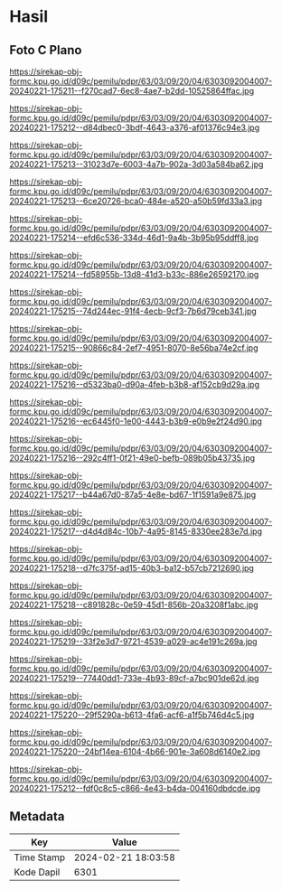# Hasil

## Foto C Plano

https://sirekap-obj-formc.kpu.go.id/d09c/pemilu/pdpr/63/03/09/20/04/6303092004007-20240221-175211--f270cad7-6ec8-4ae7-b2dd-10525864ffac.jpg

https://sirekap-obj-formc.kpu.go.id/d09c/pemilu/pdpr/63/03/09/20/04/6303092004007-20240221-175212--d84dbec0-3bdf-4643-a376-af01376c94e3.jpg

https://sirekap-obj-formc.kpu.go.id/d09c/pemilu/pdpr/63/03/09/20/04/6303092004007-20240221-175213--31023d7e-6003-4a7b-902a-3d03a584ba62.jpg

https://sirekap-obj-formc.kpu.go.id/d09c/pemilu/pdpr/63/03/09/20/04/6303092004007-20240221-175213--6ce20726-bca0-484e-a520-a50b59fd33a3.jpg

https://sirekap-obj-formc.kpu.go.id/d09c/pemilu/pdpr/63/03/09/20/04/6303092004007-20240221-175214--efd6c536-334d-46d1-9a4b-3b95b95ddff8.jpg

https://sirekap-obj-formc.kpu.go.id/d09c/pemilu/pdpr/63/03/09/20/04/6303092004007-20240221-175214--fd58955b-13d8-41d3-b33c-886e26592170.jpg

https://sirekap-obj-formc.kpu.go.id/d09c/pemilu/pdpr/63/03/09/20/04/6303092004007-20240221-175215--74d244ec-91f4-4ecb-9cf3-7b6d79ceb341.jpg

https://sirekap-obj-formc.kpu.go.id/d09c/pemilu/pdpr/63/03/09/20/04/6303092004007-20240221-175215--90866c84-2ef7-4951-8070-8e56ba74e2cf.jpg

https://sirekap-obj-formc.kpu.go.id/d09c/pemilu/pdpr/63/03/09/20/04/6303092004007-20240221-175216--d5323ba0-d90a-4feb-b3b8-af152cb9d29a.jpg

https://sirekap-obj-formc.kpu.go.id/d09c/pemilu/pdpr/63/03/09/20/04/6303092004007-20240221-175216--ec6445f0-1e00-4443-b3b9-e0b9e2f24d90.jpg

https://sirekap-obj-formc.kpu.go.id/d09c/pemilu/pdpr/63/03/09/20/04/6303092004007-20240221-175216--292c4ff1-0f21-49e0-befb-089b05b43735.jpg

https://sirekap-obj-formc.kpu.go.id/d09c/pemilu/pdpr/63/03/09/20/04/6303092004007-20240221-175217--b44a67d0-87a5-4e8e-bd67-1f1591a9e875.jpg

https://sirekap-obj-formc.kpu.go.id/d09c/pemilu/pdpr/63/03/09/20/04/6303092004007-20240221-175217--d4d4d84c-10b7-4a95-8145-8330ee283e7d.jpg

https://sirekap-obj-formc.kpu.go.id/d09c/pemilu/pdpr/63/03/09/20/04/6303092004007-20240221-175218--d7fc375f-ad15-40b3-ba12-b57cb7212690.jpg

https://sirekap-obj-formc.kpu.go.id/d09c/pemilu/pdpr/63/03/09/20/04/6303092004007-20240221-175218--c891828c-0e59-45d1-856b-20a3208f1abc.jpg

https://sirekap-obj-formc.kpu.go.id/d09c/pemilu/pdpr/63/03/09/20/04/6303092004007-20240221-175219--33f2e3d7-9721-4539-a029-ac4e191c269a.jpg

https://sirekap-obj-formc.kpu.go.id/d09c/pemilu/pdpr/63/03/09/20/04/6303092004007-20240221-175219--77440dd1-733e-4b93-89cf-a7bc901de62d.jpg

https://sirekap-obj-formc.kpu.go.id/d09c/pemilu/pdpr/63/03/09/20/04/6303092004007-20240221-175220--29f5290a-b613-4fa6-acf6-a1f5b746d4c5.jpg

https://sirekap-obj-formc.kpu.go.id/d09c/pemilu/pdpr/63/03/09/20/04/6303092004007-20240221-175220--24bf14ea-6104-4b66-901e-3a608d6140e2.jpg

https://sirekap-obj-formc.kpu.go.id/d09c/pemilu/pdpr/63/03/09/20/04/6303092004007-20240221-175212--fdf0c8c5-c866-4e43-b4da-004160dbdcde.jpg


## Metadata

| Key        | Value               |
| ---------- | ------------------- |
| Time Stamp | 2024-02-21 18:03:58 |
| Kode Dapil | 6301                |



